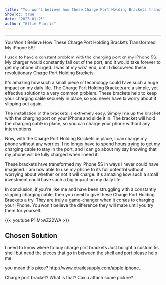 ```yaml
---
title: "You won't believe how these Charge Port Holding Brackets transformed my iPhone 5S!"
ShowToc: true 
date: "2023-01-25"
author: "Effie Pharris"
---
```

*****
You Won't Believe How These Charge Port Holding Brackets Transformed My iPhone 5S!

I used to have a constant problem with the charging port on my iPhone 5S. My charger would constantly fall out of the port, and it would take forever to get my phone charged. I was at my wits' end, until I discovered these revolutionary Charge Port Holding Brackets.

It's amazing how such a small piece of technology could have such a huge impact on my daily life. The Charge Port Holding Brackets are a simple, yet effective solution to a very common problem. These brackets help to keep your charging cable securely in place, so you never have to worry about it slipping out again.

The installation of the brackets is extremely easy. Simply line up the bracket with the charging port on your iPhone and slide it in. The bracket will hold the charging cable in place, so you can charge your phone without any interruptions.

Now, with the Charge Port Holding Brackets in place, I can charge my phone without any worries. I no longer have to spend hours trying to get my charging cable to stay in the port, and I can go about my day knowing that my phone will be fully charged when I need it.

These brackets have transformed my iPhone 5S in ways I never could have imagined. I am now able to use my phone to its full potential without worrying about whether or not it will charge. It's amazing how such a small investment could have such a big impact on my daily life.

In conclusion, if you're like me and have been struggling with a constantly slipping charging cable, then you need to give these Charge Port Holding Brackets a try. They are truly a game-changer when it comes to charging your iPhone. You won't believe the difference they will make until you try them for yourself.

{{< youtube P1IMpwZ22WA >}} 



## Chosen Solution
 I need to know where to buy charge port brackets
Just bought a custom 5s shell but need the pieces that go in between the shell and port please help me

 you mean this piece?
http://www.etradesupply.com/apple-iphone...

 Charge port bracket? What is that? Can u attach some picture?




